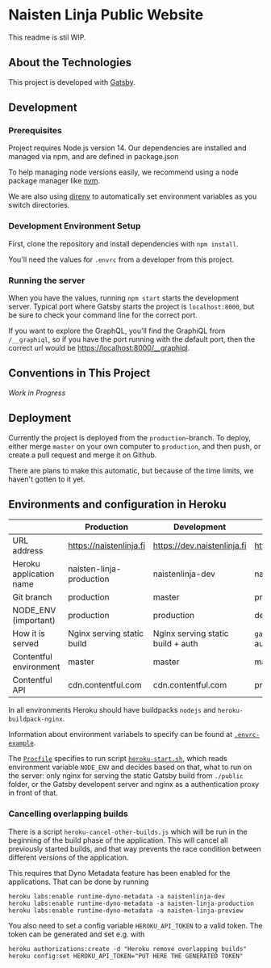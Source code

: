 # Naisten Linja Public Website

This readme is stil WIP.

## About the Technologies

This project is developed with [Gatsby](https://gatsbyjs.com).


## Development

### Prerequisites

Project requires Node.js version 14. Our dependencies are installed and managed via npm, and are defined in package.json

To help managing node versions easily, we recommend using a node package manager like [nvm](https://github.com/nvm-sh/nvm).

We are also using [direnv](https://direnv.net/) to automatically set environment variables as you switch directories.

### Development Environment Setup

First, clone the repository and install dependencies with `npm install`. 

You'll need the values for `.envrc` from a developer from this project.

### Running the server

When you have the values, running `npm start` starts the development server. Typical port where Gatsby starts the project is `localhost:8000`, but be sure to check your command line for the correct port.

If you want to explore the GraphQL, you'll find the GraphiQL from `/__graphiql`, so if you have the port running with the default port, then the correct url would be [https://localhost:8000/__graphiql](https://localhost:8000/__graphiql).

## Conventions in This Project

*Work in Progress* 

## Deployment 

Currently the project is deployed from the `production`-branch. To deploy, either merge `master` on your own computer to `production`, and then push, or create a pull request and merge it on Github.

There are plans to make this automatic, but because of the time limits, we haven't gotten to it yet.

## Environments and configuration in Heroku

|                         | Production                 | Development                        | Preview                           |
| ----------------------- | -------------------------- | ---------------------------------- | --------------------------------- |
| URL address             | https://naistenlinja.fi    | https://dev.naistenlinja.fi        | https://preview.naistenlinja.fi   |
| Heroku application name | naisten-linja-production   | naistenlinja-dev                   | naisten-linja-preview             |
| Git branch              | production                 | master                             | production                        |
| NODE_ENV (important)    | production                 | production                         | development                       |
| How it is served        | Nginx serving static build | Nginx serving static build + auth  | `gatsby develop` + Nginx for auth |
| Contentful environment  | master                     | master                             | master                            |
| Contentful API          | cdn.contentful.com         | cdn.contentful.com                 | preview.contentful.com            |

In all environments Heroku should have buildpacks `nodejs` and `heroku-buildpack-nginx`.

Information about environment variabels to specify can be found at [`.envrc-example`](./.envrc-example).

The [`Procfile`](./Procfile) specifies to run script [`heroku-start.sh`](./heroku-start.sh), which reads environment variable `NODE_ENV`
and decides based on that, what to run on the server: only nginx for serving the static Gatsby build from `./public` folder, or the
Gatsby developent server and nginx as a authentication proxy in front of that.

### Cancelling overlapping builds

There is a script `heroku-cancel-other-builds.js` which will be run in the beginning of the build phase of the application. This will cancel all previously started builds, and that way prevents the race condition between different versions of the application.

This requires that Dyno Metadata feature has been enabled for the applications. That can be done by running
```shell
heroku labs:enable runtime-dyno-metadata -a naistenlinja-dev
heroku labs:enable runtime-dyno-metadata -a naisten-linja-production
heroku labs:enable runtime-dyno-metadata -a naisten-linja-preview
```

You also need to set a config variable `HEROKU_API_TOKEN` to a valid token. The token can be generated and set e.g. with
```shell
heroku authorizations:create -d "Heroku remove overlapping builds"
heroku config:set HEROKU_API_TOKEN="PUT HERE THE GENERATED TOKEN"
```